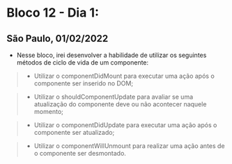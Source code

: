 # Bloco 12 - Dia 1:
## São Paulo, 01/02/2022

- Nesse bloco, irei desenvolver a habilidade de utilizar os seguintes métodos de ciclo de vida de um componente:

> - Utilizar o componentDidMount para executar uma ação após o componente ser inserido no DOM;

> - Utilizar o shouldComponentUpdate para avaliar se uma atualização do componente deve ou não acontecer naquele momento;

> - Utilizar o componentDidUpdate para executar uma ação após o componente ser atualizado;

> - Utilizar o componentWillUnmount para realizar uma ação antes de o componente ser desmontado.